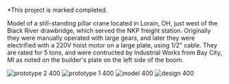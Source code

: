 *This project is marked completed.

Model of a still-standing pillar crane located in Lorain, OH, just west of the Black River drawbridge, which served the NKP freight station.  Originally they were manually operated with large gears, and later they were electrified with a 220V hoist motor on a large plate, using 1/2" cable.  They are rated for 5 tons, and were contructed by Industrial Works from Bay City, MI as noted on the builder's plate on the left side of the boom.  

![prototype 2 400](https://github.com/user-attachments/assets/43758074-17a0-4179-9e67-a682765cfcbd)
![prototype 1 400](https://github.com/user-attachments/assets/ad10a7fd-24fc-439e-85d9-66cefe899052)
![model 400](https://github.com/user-attachments/assets/73b48d66-7a04-4dfa-86a8-4723565d07c1)
![design 400](https://github.com/user-attachments/assets/c4d3efdc-05a8-40f7-9964-ded479d38af4)
